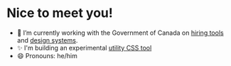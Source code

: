 <!--
**JoshBeveridge/joshbeveridge** is a ✨ _special_ ✨ repository because its `README.md` (this file) appears on your GitHub profile.

Here are some ideas to get you started:

- 🔭 I’m currently working on ...
- 🌱 I’m currently learning ...
- 👯 I’m looking to collaborate on ...
- 🤔 I’m looking for help with ...
- 💬 Ask me about ...
- 📫 How to reach me: ...
- 😄 Pronouns: ...
- ⚡ Fun fact: ...
-->

# Nice to meet you!

- 🔭 I’m currently working with the Government of Canada on [hiring tools](https://github.com/GCTC-NTGC) and [design systems](https://github.com/cds-snc).
- ✨ I'm building an experimental [utility CSS tool](https://hydrogen.design)
- 😄 Pronouns: he/him
